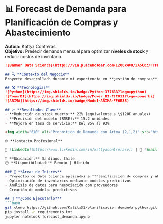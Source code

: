  # 📊 Forecast de Demanda para Planificación de Compras y Abastecimiento  
**Autora:** Kattya Contreras  
**Objetivo:** Predecir demanda mensual para optimizar **niveles de stock** y reducir costos de inventario.  

```markdown
![Banner Data Science](https://via.placeholder.com/1200x400/2A5C82/FFFFFF?text=Data+Science+%7C+Supply+Chain+Optimization)

## 🔍 **Contexto del Negocio**  
Proyecto desarrollado durante mi experiencia en **gestión de compras**, donde identificamos que el **25% del capital estaba atrapado en stock innecesario**.  

## 🛠 **Tecnologías**  
![Python](https://img.shields.io/badge/Python-3776AB?logo=python)  
![PowerBI](https://img.shields.io/badge/Power_BI-F2C811?logo=powerbi)  
![ARIMA](https://img.shields.io/badge/Model-ARIMA-FF6B35)  

## 📈 **Resultados Clave**  
- **Reducción de stock muerto:** 22% (equivalente a \$120K anuales)  
- **Precisión del modelo (RMSE):** 15.2 unidades  
- **Mejora en tasa de servicio:** Del 85% al 93%  

<img width="610" alt="Pronóstico de Demanda con Arima (2,1,2)" src="https://github.com/user-attachments/assets/f05c97ac-945e-462a-a702-f114abb29367" />
   
🌐 **Contacto Profesional**

🔗 [LinkedIn](https://www.linkedin.com/in/kattyacontrerasv/) | 📧 [Email](mailto:kattyacontreras.v@gmail.com) | 💻 [GitHub](https://github.com/Katita31)

📍 **Ubicación:** Santiago, Chile  
🕒 **Disponibilidad:** Remoto | Híbrido

### 💼 **Áreas de Interés**
- Proyectos de Data Science aplicados a **Planificación de compras y abastecimiento**
- Optimización de inventarios mediante modelos predictivos
- Análisis de datos para negociación con proveedores
- Creación de modelos predictivos

## 🚀 **¿Cómo Ejecutarlo?**  
```bash
git clone https://github.com/Katita31/planificacion-demanda-python.git
pip install -r requirements.txt
jupyter notebook forecast_demanda.ipynb

